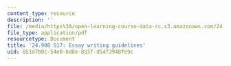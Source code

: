 ```yaml
---
content_type: resource
description: ''
file: /media/https%3A/open-learning-course-data-rc.s3.amazonaws.com/24-908-creole-language-and-caribbean-identities-spring-2017/851d7b0c54e0bd8e855fd54f3948fe9c_MIT24_908s17_assn_writeguide.pdf
file_type: application/pdf
resourcetype: Document
title: '24.908 S17: Essay writing guidelines'
uid: 851d7b0c-54e0-bd8e-855f-d54f3948fe9c
---
```


